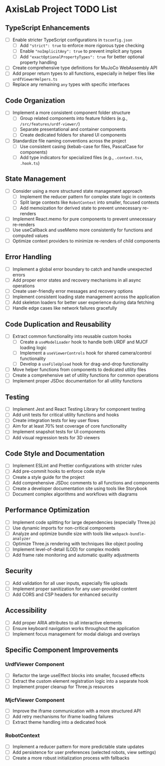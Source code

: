# AxisLab Project TODO List

## TypeScript Enhancements

- [ ] Enable stricter TypeScript configurations in `tsconfig.json`
  - [ ] Add `"strict": true` to enforce more rigorous type checking
  - [ ] Enable `"noImplicitAny": true` to prevent implicit any types
  - [ ] Add `"exactOptionalPropertyTypes": true` for better optional property handling
- [ ] Create comprehensive type definitions for MuJoCo WebAssembly API
- [ ] Add proper return types to all functions, especially in helper files like `urdfViewerHelpers.ts`
- [ ] Replace any remaining `any` types with specific interfaces

## Code Organization

- [ ] Implement a more consistent component folder structure
  - [ ] Group related components into feature folders (e.g., `/src/features/urdf-viewer/`)
  - [ ] Separate presentational and container components
  - [ ] Create dedicated folders for shared UI components
- [ ] Standardize file naming conventions across the project
  - [ ] Use consistent casing (kebab-case for files, PascalCase for components)
  - [ ] Add type indicators for specialized files (e.g., `.context.tsx`, `.hook.ts`)

## State Management

- [ ] Consider using a more structured state management approach
  - [ ] Implement the reducer pattern for complex state logic in contexts
  - [ ] Split large contexts like `RobotContext` into smaller, focused contexts
  - [ ] Add memoization for derived state to prevent unnecessary re-renders
- [ ] Implement React.memo for pure components to prevent unnecessary re-renders
- [ ] Use useCallback and useMemo more consistently for functions and computed values
- [ ] Optimize context providers to minimize re-renders of child components

## Error Handling

- [ ] Implement a global error boundary to catch and handle unexpected errors
- [ ] Add proper error states and recovery mechanisms in all async operations
- [ ] Create user-friendly error messages and recovery options
- [ ] Implement consistent loading state management across the application
- [ ] Add skeleton loaders for better user experience during data fetching
- [ ] Handle edge cases like network failures gracefully

## Code Duplication and Reusability

- [ ] Extract common functionality into reusable custom hooks
  - [ ] Create a `useModelLoader` hook to handle both URDF and MJCF loading logic
  - [ ] Implement a `useViewerControls` hook for shared camera/control functionality
  - [ ] Develop a `useFileUpload` hook for drag-and-drop functionality
- [ ] Move helper functions from components to dedicated utility files
- [ ] Create a comprehensive set of utility functions for common operations
- [ ] Implement proper JSDoc documentation for all utility functions

## Testing

- [ ] Implement Jest and React Testing Library for component testing
- [ ] Add unit tests for critical utility functions and hooks
- [ ] Create integration tests for key user flows
- [ ] Aim for at least 70% test coverage of core functionality
- [ ] Implement snapshot tests for UI components
- [ ] Add visual regression tests for 3D viewers

## Code Style and Documentation

- [ ] Implement ESLint and Prettier configurations with stricter rules
- [ ] Add pre-commit hooks to enforce code style
- [ ] Create a style guide for the project
- [ ] Add comprehensive JSDoc comments to all functions and components
- [ ] Create a developer documentation site using tools like Storybook
- [ ] Document complex algorithms and workflows with diagrams

## Performance Optimization

- [ ] Implement code splitting for large dependencies (especially Three.js)
- [ ] Use dynamic imports for non-critical components
- [ ] Analyze and optimize bundle size with tools like `webpack-bundle-analyzer`
- [ ] Optimize Three.js rendering with techniques like object pooling
- [ ] Implement level-of-detail (LOD) for complex models
- [ ] Add frame rate monitoring and automatic quality adjustments

## Security

- [ ] Add validation for all user inputs, especially file uploads
- [ ] Implement proper sanitization for any user-provided content
- [ ] Add CORS and CSP headers for enhanced security

## Accessibility

- [ ] Add proper ARIA attributes to all interactive elements
- [ ] Ensure keyboard navigation works throughout the application
- [ ] Implement focus management for modal dialogs and overlays

## Specific Component Improvements

### UrdfViewer Component
- [ ] Refactor the large useEffect blocks into smaller, focused effects
- [ ] Extract the custom element registration logic into a separate hook
- [ ] Implement proper cleanup for Three.js resources

### MjcfViewer Component
- [ ] Improve the iframe communication with a more structured API
- [ ] Add retry mechanisms for iframe loading failures
- [ ] Extract theme handling into a dedicated hook

### RobotContext
- [ ] Implement a reducer pattern for more predictable state updates
- [ ] Add persistence for user preferences (selected robots, view settings)
- [ ] Create a more robust initialization process with fallbacks
